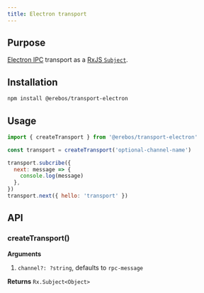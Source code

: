 ```yaml
---
title: Electron transport
---
```


## Purpose

[Electron IPC](https://electronjs.org/docs/api/ipc-renderer) transport as a [RxJS `Subject`](https://rxjs.dev/api/index/class/Subject).

## Installation

```sh
npm install @erebos/transport-electron
```

## Usage

```javascript
import { createTransport } from '@erebos/transport-electron'

const transport = createTransport('optional-channel-name')

transport.subcribe({
  next: message => {
    console.log(message)
  },
})
transport.next({ hello: 'transport' })
```

## API

### createTransport()

**Arguments**

1.  `channel?: ?string`, defaults to `rpc-message`

**Returns** `Rx.Subject<Object>`

